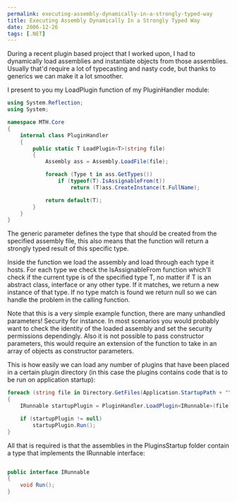 ```yaml
---
permalink: executing-assembly-dynamically-in-a-strongly-typed-way
title: Executing Assembly Dynamically In a Strongly Typed Way
date: 2006-12-26
tags: [.NET]
---
```

During a recent plugin based project that I worked upon, I had to dynamically load assemblies and instantiate objects from those assemblies. Usually that'd require a lot of typecasting and nasty code, but thanks to generics we can make it a lot smoother.

<!-- more -->

I present to you my LoadPlugin function of my PluginHandler module:

```cs
using System.Reflection;
using System;

namespace MTH.Core
{
	internal class PluginHandler
	{
		public static T LoadPlugin<T>(string file)
		{
			Assembly ass = Assembly.LoadFile(file);

			foreach (Type t in ass.GetTypes())
				if (typeof(T).IsAssignableFrom(t))
					return (T)ass.CreateInstance(t.FullName);

			return default(T);
		}
	}
}
```

The generic parameter defines the type that should be created from the specified assembly file, this also means that the function will return a strongly typed result of this specific type.

Inside the function we load the assembly and load through each type it hosts. For each type we check the IsAssignableFrom function which'll check if the current type is of the specified type T, no matter if T is an abstract class, interface or any other type. If it matches, we return a new instance of that type. If no type match is found we return null so we can handle the problem in the calling function.

Note that this is a very simple example function, there are many unhandled parameters! Security for instance. In most scenarios you would probably want to check the identity of the loaded assembly and set the security permissions dependingly. Also it is not possible to pass constructor parameters, this would require an extension of the function to take in an array of objects as constructor parameters.

This is how easily we can load any number of plugins that have been placed in a certain plugin directory (in this case the plugins contains code that is to be run on application startup):

```cs
foreach (string file in Directory.GetFiles(Application.StartupPath + "\Plugins\Startup", "*.dll"))
{
	IRunnable startupPlugin = PluginHandler.LoadPlugin<IRunnable>(file);

	if (startupPlugin != null)
		startupPlugin.Run();
}
```

All that is required is that the assemblies in the PluginsStartup folder contain a type that implements the IRunnable interface:

```cs

public interface IRunnable
{
	void Run();
}
```